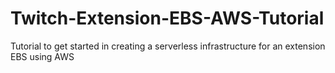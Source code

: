 # Twitch-Extension-EBS-AWS-Tutorial
Tutorial to get started in creating a serverless infrastructure for an extension EBS using AWS
